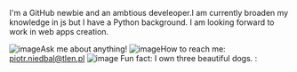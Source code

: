  I'm a GitHub newbie and an ambtious develeoper.I am currently broaden my knowledge in js but I have a Python background. I am looking forward to work in web apps creation.

 ![image](https://user-images.githubusercontent.com/50882366/153719853-a45bcc30-355b-4a83-bbf1-32dd6ef9030a.png)Ask me about anything!
![image](https://user-images.githubusercontent.com/50882366/153719800-b576475c-1d1d-4397-a4b3-caa37f462834.png)How to reach me: piotr.niedbal@tlen.pl
![image](https://user-images.githubusercontent.com/50882366/153719862-1f419507-fc97-48bf-9d08-50a76b53a611.png) Fun fact: I own three beautiful dogs. : 
